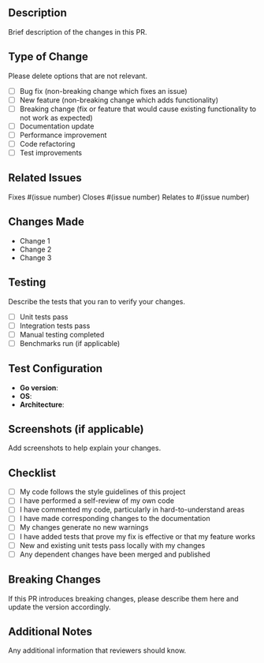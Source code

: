 ## Description
Brief description of the changes in this PR.

## Type of Change
Please delete options that are not relevant.

- [ ] Bug fix (non-breaking change which fixes an issue)
- [ ] New feature (non-breaking change which adds functionality)
- [ ] Breaking change (fix or feature that would cause existing functionality to not work as expected)
- [ ] Documentation update
- [ ] Performance improvement
- [ ] Code refactoring
- [ ] Test improvements

## Related Issues
Fixes #(issue number)
Closes #(issue number)
Relates to #(issue number)

## Changes Made
- Change 1
- Change 2
- Change 3

## Testing
Describe the tests that you ran to verify your changes.

- [ ] Unit tests pass
- [ ] Integration tests pass
- [ ] Manual testing completed
- [ ] Benchmarks run (if applicable)

## Test Configuration
- **Go version**: 
- **OS**: 
- **Architecture**: 

## Screenshots (if applicable)
Add screenshots to help explain your changes.

## Checklist
- [ ] My code follows the style guidelines of this project
- [ ] I have performed a self-review of my own code
- [ ] I have commented my code, particularly in hard-to-understand areas
- [ ] I have made corresponding changes to the documentation
- [ ] My changes generate no new warnings
- [ ] I have added tests that prove my fix is effective or that my feature works
- [ ] New and existing unit tests pass locally with my changes
- [ ] Any dependent changes have been merged and published

## Breaking Changes
If this PR introduces breaking changes, please describe them here and update the version accordingly.

## Additional Notes
Any additional information that reviewers should know.
